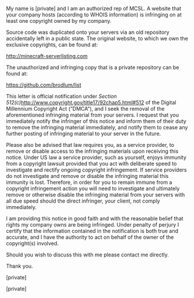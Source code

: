My name is [private] and I am an authorized rep of MCSL.  A website that
your company hosts (according to WHOIS information) is infringing on at
least one copyright owned by my company.

Source code was duplicated onto your servers via an old repository
accidentally left in a public state.  The original website, to which we own
the exclusive copyrights, can be found at:

http://minecraft-serverlisting.com

The unauthorized and infringing copy that is a private repository can be
found at:

https://github.com/brodlum/list

This letter is official notification under *Section
512(c)*<http://www.copyright.gov/title17/92chap5.html#512> of
the Digital Millennium Copyright Act (”DMCA”), and I seek the removal of
the aforementioned infringing material from your servers. I request that
you immediately notify the infringer of this notice and inform them of
their duty to remove the infringing material immediately, and notify them
to cease any further posting of infringing material to your server in the
future.

Please also be advised that law requires you, as a service provider, to
remove or disable access to the infringing materials upon receiving this
notice. Under US law a service provider, such as yourself, enjoys immunity
from a copyright lawsuit provided that you act with deliberate speed to
investigate and rectify ongoing copyright infringement. If service
providers do not investigate and remove or disable the infringing material
this immunity is lost. Therefore, in order for you to remain immune from a
copyright infringement action you will need to investigate and ultimately
remove or otherwise disable the infringing material from your servers with
all due speed should the direct infringer, your client, not comply
immediately.

I am providing this notice in good faith and with the reasonable belief
that rights my company owns are being infringed. Under penalty of perjury I
certify that the information contained in the notification is both true and
accurate, and I have the authority to act on behalf of the owner of the
copyright(s) involved.

Should you wish to discuss this with me please contact me directly.

Thank you.

[private]

[private]

